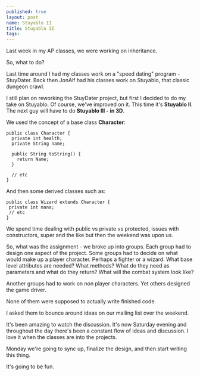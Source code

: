 ```yaml
---
published: true
layout: post
name: Stuyablo II  
title: Stuyablo II
tags: 
---
```


Last week in my AP classes, we were working on inheritance.

So, what to do?

Last time around I had my classes work on a "speed dating" program -
StuyDater. Back then JonAlf had his classes work on Stuyablo, that
classic dungeon crawl.

I still plan on reworking the StuyDater project, but first I decided
to do my take on Stuyablo. Of course, we've improved on it. This time
it's **Stuyablo II**. The next guy will have to do **Stuyablo III - in
3D**.

We used the concept of a base class **Character**:


    public class Character {
      private int health;
      private String name;
      
      public String toString() {
        return Name;
      }

      // etc
    }
And then some derived classes such as:


    public class Wizard extends Character {
     private int mana;
     // etc
    } 

We spend time dealing with public vs private vs protected, issues with
constructors, super and the like but then the weekend was upon us.

So, what was the assignment - we broke up into groups. Each group had
to design one aspect of the project. Some groups had to decide on what
would make up a player character. Perhaps a fighter or a wizard. What
base level attributes are needed? What methods? What do they need as
parameters and what do they return? What will the combat system look
like? 

Another groups had to work on non player characters. Yet others
designed the game driver.

None of them were supposed to actually write finished code. 

I asked them to bounce around ideas on our mailing list over the
weekend.

It's been amazing to watch the discussion. It's now Saturday evening
and throughout the day there's been a constant flow of ideas and
discussion. I love it when the classes are into the projects. 

Monday we're going to sync up, finalize the design, and then start
writing this thing.

It's going to be fun.
